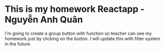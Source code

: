 # This is my homework Reactapp - Nguyễn Anh Quân

I'm going to create a group button with function so teacher can see my homework just by clicking on the button. I will update this with filter system in the future.
